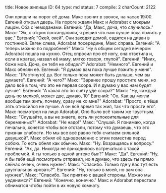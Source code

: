 title:          Новое жилище
ID:             64
type:           md
status:         7
compile:        2
charCount:      2122


Они пришли на порог её дома. Макс звонит в звонок, на часах 19:00. Евгений открыл дверь. На пороге ждали Макс и Adorabat с мокрым лицом. Оба с чемоданами.
Евгений: "Да, Макс, доча, что случилось."  
Макс: "Эх, с отцом поскандалили, я решил что нам лучше пока пожить у вас." 
Евгений: "Окей, окей".
Они заходят домой, садятся на диван в гостинной. Евген слева, Adorabat посередине, Макс справа.
Евгений: "А теперь можно по подробнее?"
Макс: "Ну в общем сегодня вечером Adorabat пошла на кухню. Отец спросил про её ногу, она ответила и, если в кратце, назвал её маму, мягко говоря, глупой".
Евгений: "Ииих, боже мой. Доча, он тебя не обидел?"
Adorabat: "Немного".
Евгений и Макс обняли её.
Евгений: "Я думаю вам пока лучше пожить у меня".
Макс: "(Растянуто) да. Вот только пока может быть дольше, чем вы думаете".
Евгений: "А чего?"
Макс: "Заранее прошу простите меня, но дело всё в том, что это не первая ссора. И я думаю у вас нам будет лучше".
Евгений: "А какая это по счёту уде ссора?"
Макс: "Ну, каждый день по мелкой, может две, думаю, 10"
Евгений: "Ох. Как вы могли вообще там жить, почему, сразу не ко мне?"
Adorabat: "Просто, к тёще зять относился не лучше. А он всё время так жил, так что прости его".
Макс посмотрел на лицо Adorabat. Оно было всё таким же грустным.
Макс: "Слушайте, а вы не знаете, есть ли успокоительные для беременных?"
Adorabat: "Не надо!"
Макс: "Слушай. Я понимаю, когда печально, хочется чтобы все отстали, потому что думаешь, что это признак слабости. Но мы все всё равно тебя считаем сильной девушкой".
Макс обнял её одновременно с этим поместив перед собою. То есть обнял как обычно.
Макс: "Ну. Возращаясь к вопросу."
Евгений: "Ах, да. Никогда не приходилось встречаться с такой проблемой. А ты только в одной аптеке был?"
Макс: "Да".
Евгений: "Ну, я бы тебя ещё посмотреть отправил, но я думаю, что здесь ты прямо сейчас очень, очень нужен".
Макс: "Спасибо. Только где у вас тут есть двуспальная кровать?".
Евгений: "Ну, только в моей, но вам она нужнее".
Макс: "Спасибо. Так приятно с вашей стороны. Можно мы уеденимся?"
Евгений: "Конечно, конечно."
Макс и Adorabat перестали обниматся чтобы пойти в их новую комнату.
